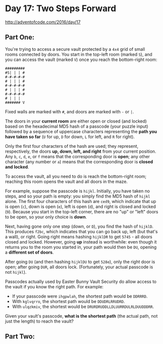 # Day 17: Two Steps Forward
http://adventofcode.com/2016/day/17

## Part One:
You're trying to access a secure vault protected by a `4x4` grid of small rooms
connected by doors. You start in the top-left room (marked `S`), and you can
access the vault (marked `V`) once you reach the bottom-right room:

    #########
    #S| | | #
    #-#-#-#-#
    # | | | #
    #-#-#-#-#
    # | | | #
    #-#-#-#-#
    # | | |  
    ####### V

Fixed walls are marked with `#`, and doors are marked with `-` or `|`.

The doors in your **current room** are either open or closed (and locked) based
on the hexadecimal MD5 hash of a passcode (your puzzle input) followed by a
sequence of uppercase characters representing the **path you have taken so far**
(`U` for up, `D` for down, `L` for left, and `R` for right).

Only the first four characters of the hash are used; they represent,
respectively, the doors **up, down, left, and right** from your current
position. Any `b`, `c`, `d`, `e`, or `f` means that the corresponding door is
**open**; any other character (any number or `a`) means that the corresponding
door is **closed and locked**.

To access the vault, all you need to do is reach the bottom-right room; reaching
this room opens the vault and all doors in the maze.

For example, suppose the passcode is `hijkl`. Initially, you have taken no
steps, and so your path is empty: you simply find the MD5 hash of `hijkl` alone.
The first four characters of this hash are `ced9`, which indicate that up is
open (`c`), down is open (`e`), left is open (`d`), and right is closed and
locked (`9`). Because you start in the top-left corner, there are no "up" or
"left" doors to be open, so your only choice is **down**.

Next, having gone only one step (down, or `D`), you find the hash of `hijklD`.
This produces `f2bc`, which indicates that you can go back up, left (but that's
a wall), or right. Going right means hashing `hijklDR` to get `5745` - all doors
closed and locked. However, going **up** instead is worthwhile: even though it
returns you to the room you started in, your path would then be `DU`, opening a
**different set of doors**.

After going `DU` (and then hashing `hijklDU` to get `528e`), only the right door
is open; after going `DUR`, all doors lock. (Fortunately, your actual passcode
is not `hijkl`).

Passcodes actually used by Easter Bunny Vault Security do allow access to the
vault if you know the right path. For example:

- If your passcode were `ihgpwlah`, the shortest path would be `DDRRRD`.
- With `kglvqrro`, the shortest path would be `DDUDRLRRUDRD`.
- With `ulqzkmiv`, the shortest would be `DRURDRUDDLLDLUURRDULRLDUUDDDRR`.

Given your vault's passcode, **what is the shortest path** (the actual path, not
just the length) to reach the vault?

## Part Two:
